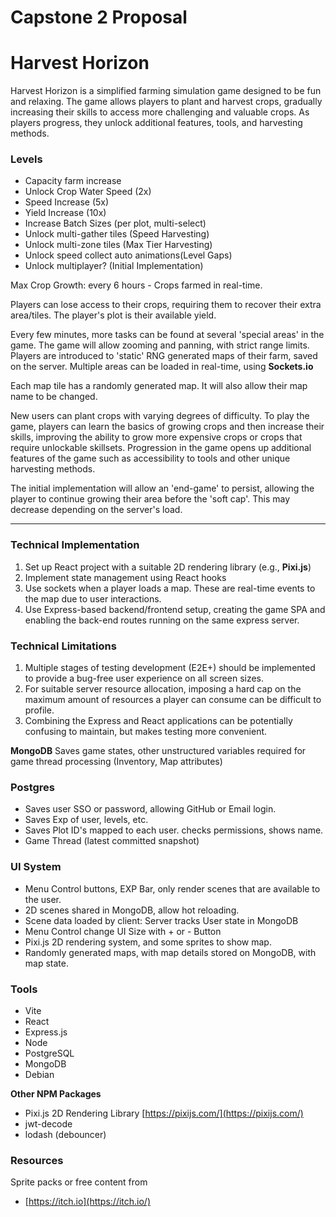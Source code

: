 # Capstone 2 Proposal

# Harvest Horizon

Harvest Horizon is a simplified farming simulation game designed to be fun and relaxing. The game allows players to plant and harvest crops, gradually increasing their skills to access more challenging and valuable crops. As players progress, they unlock additional features, tools, and harvesting methods.

### Levels

- Capacity farm increase
- Unlock Crop Water Speed (2x)
- Speed Increase (5x)
- Yield Increase (10x)
- Increase Batch Sizes (per plot, multi-select)
- Unlock multi-gather tiles (Speed Harvesting)
- Unlock multi-zone tiles (Max Tier Harvesting)
- Unlock speed collect auto animations(Level Gaps)
- Unlock multiplayer? (Initial Implementation)

Max Crop Growth: every 6 hours - Crops farmed in real-time.

Players can lose access to their crops, requiring them to recover their extra area/tiles. The player's plot is their available yield.

Every few minutes, more tasks can be found at several 'special areas' in the game. The game will allow zooming and panning, with strict range limits. Players are introduced to 'static' RNG generated maps of their farm, saved on the server. Multiple areas can be loaded in real-time, using **Sockets.io**

Each map tile has a randomly generated map. It will also allow their map name to be changed.

New users can plant crops with varying degrees of difficulty. To play the game, players can learn the basics of growing crops and then increase their skills, improving the ability to grow more expensive crops or crops that require unlockable skillsets. Progression in the game opens up additional features of the game such as accessibility to tools and other unique harvesting methods.

The initial implementation will allow an 'end-game' to persist, allowing the player to continue growing their area before the 'soft cap'. This may decrease depending on the server's load.

---

### Technical Implementation

1. Set up React project with a suitable 2D rendering library (e.g., **Pixi.js**)
2. Implement state management using React hooks
3. Use sockets when a player loads a map. These are real-time events to the map due to user interactions.
4. Use Express-based backend/frontend setup, creating the game SPA and enabling the back-end routes running on the same express server.

### Technical Limitations

1. Multiple stages of testing development (E2E+) should be implemented to provide a bug-free user experience on all screen sizes.
2. For suitable server resource allocation, imposing a hard cap on the maximum amount of resources a player can consume can be difficult to profile.
3. Combining the Express and React applications can be potentially confusing to maintain, but makes testing more convenient.

**MongoDB** Saves game states, other unstructured variables required for game thread processing (Inventory, Map attributes)

### **Postgres**

- Saves user SSO or password, allowing GitHub or Email login.
- Saves Exp of user, levels, etc.
- Saves Plot ID's mapped to each user. checks permissions, shows name.
- Game Thread (latest committed snapshot)

### **UI System**

- Menu Control buttons, EXP Bar, only render scenes that are available to the user.
- 2D scenes shared in MongoDB, allow hot reloading.
- Scene data loaded by client: Server tracks User state in MongoDB
- Menu Control change UI Size with + or - Button
- Pixi.js 2D rendering system, and some sprites to show map.
- Randomly generated maps, with map details stored on MongoDB, with map state.

### **Tools**

- Vite
- React
- Express.js
- Node
- PostgreSQL
- MongoDB
- Debian

**Other NPM Packages**

- Pixi.js 2D Rendering Library [https://pixijs.com/](https://pixijs.com/)
- jwt-decode
- lodash (debouncer)

### Resources

Sprite packs or free content from

- [https://itch.io](https://itch.io/)